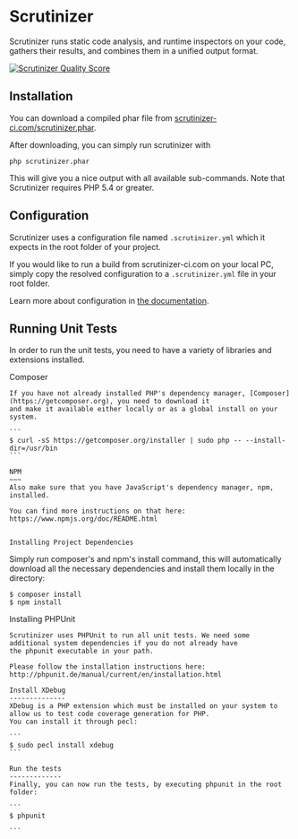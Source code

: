 Scrutinizer
===========
Scrutinizer runs static code analysis, and runtime inspectors on your code, gathers their results, and combines them
in a unified output format.

[![Scrutinizer Quality Score](https://scrutinizer-ci.com/g/scrutinizer-ci/scrutinizer/badges/quality-score.png?s=00b43441f630596431d776a2db52f4b2f532b037)](https://scrutinizer-ci.com/g/scrutinizer-ci/scrutinizer/)

Installation
------------
You can download a compiled phar file from [scrutinizer-ci.com/scrutinizer.phar](https://scrutinizer-ci.com/scrutinizer.phar).

After downloading, you can simply run scrutinizer with

```
php scrutinizer.phar
```

This will give you a nice output with all available sub-commands. Note that Scrutinizer requires PHP 5.4 or greater.

Configuration
-------------
Scrutinizer uses a configuration file named ``.scrutinizer.yml`` which it expects in the root folder of your
project.

If you would like to run a build from scrutinizer-ci.com on your local PC, simply copy the resolved configuration to a
``.scrutinizer.yml`` file in your root folder.

Learn more about configuration in [the documentation](https://scrutinizer-ci.com/docs).


Running Unit Tests
------------------
In order to run the unit tests, you need to have a variety of libraries and extensions installed.

Composer
~~~~~~~~
If you have not already installed PHP's dependency manager, [Composer](https://getcomposer.org), you need to download it
and make it available either locally or as a global install on your system.

```
$ curl -sS https://getcomposer.org/installer | sudo php -- --install-dir=/usr/bin
```

NPM
~~~
Also make sure that you have JavaScript's dependency manager, npm, installed.

You can find more instructions on that here:
https://www.npmjs.org/doc/README.html


Installing Project Dependencies
~~~~~~~~~~~~~~~~~~~~~~~~~~~~~~~
Simply run composer's and npm's install command, this will automatically download all the necessary dependencies and install
them locally in the directory:

```
$ composer install
$ npm install
```

Installing PHPUnit
~~~~~~~~~~~~~~~~~~
Scrutinizer uses PHPUnit to run all unit tests. We need some additional system dependencies if you do not already have
the phpunit executable in your path.

Please follow the installation instructions here:
http://phpunit.de/manual/current/en/installation.html

Install XDebug
--------------
XDebug is a PHP extension which must be installed on your system to allow us to test code coverage generation for PHP.
You can install it through pecl:

```
$ sudo pecl install xdebug
```

Run the tests
-------------
Finally, you can now run the tests, by executing phpunit in the root folder:

```
$ phpunit

```
